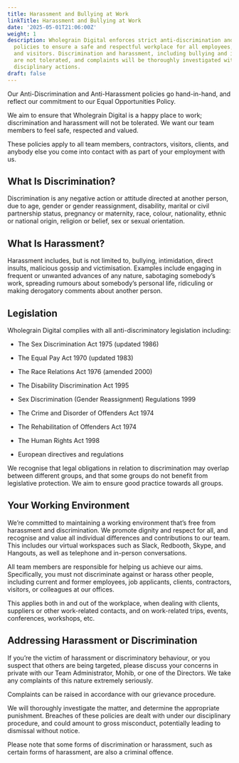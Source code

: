 ```yaml
---
title: Harassment and Bullying at Work
linkTitle: Harassment and Bullying at Work
date: '2025-05-01T21:06:00Z'
weight: 1
description: Wholegrain Digital enforces strict anti-discrimination and anti-harassment
  policies to ensure a safe and respectful workplace for all employees, contractors,
  and visitors. Discrimination and harassment, including bullying and intimidation,
  are not tolerated, and complaints will be thoroughly investigated with potential
  disciplinary actions.
draft: false
---
```



Our Anti-Discrimination and Anti-Harassment policies go hand-in-hand, and reflect our commitment to our Equal Opportunities Policy.

We aim to ensure that Wholegrain Digital is a happy place to work; discrimination and harassment will not be tolerated. We want our team members to feel safe, respected and valued.

These policies apply to all team members, contractors, visitors, clients, and anybody else you come into contact with as part of your employment with us.

## What Is Discrimination?

Discrimination is any negative action or attitude directed at another person, due to age, gender or gender reassignment, disability, marital or civil partnership status, pregnancy or maternity, race, colour, nationality, ethnic or national origin, religion or belief, sex or sexual orientation.

## What Is Harassment?

Harassment includes, but is not limited to, bullying, intimidation, direct insults, malicious gossip and victimisation. Examples include engaging in frequent or unwanted advances of any nature, sabotaging somebody’s work, spreading rumours about somebody’s personal life, ridiculing or making derogatory comments about another person.

## Legislation

Wholegrain Digital complies with all anti-discriminatory legislation including:

- The Sex Discrimination Act 1975 (updated 1986)

- The Equal Pay Act 1970 (updated 1983)

- The Race Relations Act 1976 (amended 2000)

- The Disability Discrimination Act 1995

- Sex Discrimination (Gender Reassignment) Regulations 1999

- The Crime and Disorder of Offenders Act 1974

- The Rehabilitation of Offenders Act 1974

- The Human Rights Act 1998

- European directives and regulations

We recognise that legal obligations in relation to discrimination may overlap between different groups, and that some groups do not benefit from legislative protection. We aim to ensure good practice towards all groups.

## Your Working Environment

We’re committed to maintaining a working environment that’s free from harassment and discrimination. We promote dignity and respect for all, and recognise and value all individual differences and contributions to our team. This includes our virtual workspaces such as Slack, Redbooth, Skype, and Hangouts, as well as telephone and in-person conversations.

All team members are responsible for helping us achieve our aims. Specifically, you must not discriminate against or harass other people, including current and former employees, job applicants, clients, contractors, visitors, or colleagues at our offices.

This applies both in and out of the workplace, when dealing with clients, suppliers or other work-related contacts, and on work-related trips, events, conferences, workshops, etc.

## Addressing Harassment or Discrimination

If you’re the victim of harassment or discriminatory behaviour, or you suspect that others are being targeted, please discuss your concerns in private with our Team Administrator, Mohib, or one of the Directors. We take any complaints of this nature extremely seriously.

Complaints can be raised in accordance with our grievance procedure.

We will thoroughly investigate the matter, and determine the appropriate punishment. Breaches of these policies are dealt with under our disciplinary procedure, and could amount to gross misconduct, potentially leading to dismissal without notice.

Please note that some forms of discrimination or harassment, such as certain forms of harassment, are also a criminal offence.
